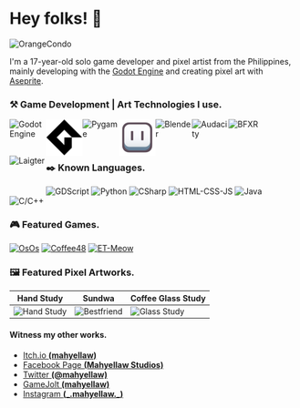 # Hey folks! 🧡
<img alt="OrangeCondo" width="576" height="324" src="https://user-images.githubusercontent.com/67622030/187088645-99aada82-e0d9-4323-99f9-23bbc9374494.gif" />

I'm a 17-year-old solo game developer and pixel artist from the Philippines, mainly developing with the [Godot Engine]( https://godotengine.org ) and creating pixel art with [Aseprite]( https://www.aseprite.org ).

### ⚒️ Game Development | Art Technologies I use.

<img alt="Godot Engine" align=left height="64" width="64" src="https://upload.wikimedia.org/wikipedia/commons/6/6a/Godot_icon.svg" />

<img alt="GameMaker Studio 2" align=left height="64" width="64" src="https://raw.githubusercontent.com/github/explore/80688e429a7d4ef2fca1e82350fe8e3517d3494d/topics/gamemaker/gamemaker.png" />

<img alt="Pygame" align=left height="64" width="64" src="https://upload.wikimedia.org/wikipedia/commons/b/be/Pygame_logo.svg" />

<img alt="Aseprite" align=left height="64" width="64" src="https://github.com/dominickjohn/aseprite-big-sur-icon/blob/main/AsepriteSurIcon.png?raw=true" />

<img alt="Blender" align=left height="64" width="64" src="https://upload.wikimedia.org/wikipedia/commons/0/0c/Blender_logo_no_text.svg" />

<img alt="Audacity" align=left height="64" width="64" src="https://upload.wikimedia.org/wikipedia/commons/f/f6/Audacity_Logo.svg" />

<img alt="BFXR" align=left height="64" width="64" src="https://s.getwinpcsoft.com/icons/png/128/3176/3176473.png" />

<img alt="Laigter" align=left height="64" width="64" src="https://appimage.github.io/database/Laigter/icons/256x256/laigter.png" />

<br>
<br>
<br>

### ✒️ Known Languages.
![GDScript](https://img.shields.io/badge/GDScript-preferred-0A7300)
![Python](https://img.shields.io/badge/Python-preferred-0A7300)
![CSharp](https://img.shields.io/badge/CSharp-preferred-0A7300)
![HTML-CSS-JS](https://img.shields.io/badge/HTML/CSS/JS-preferred-0A7300)
![Java](https://img.shields.io/badge/Java-known-A45700)
![C/C++](https://img.shields.io/badge/C/C++-known-A45700)

### 🎮 Featured Games.
[<img alt="OsOs" width=315px height=250px src="https://img.itch.zone/aW1nLzkxODI3MzQucG5n/315x250%23c/ft1cp7.png" />](https://mahyellaw.itch.io/one-stop-one-shop)
[<img alt="Coffee48" width=315px height=250px src="https://img.itch.zone/aW1nLzYyMTg5NjkucG5n/315x250%23c/%2BBdt7i.png" />](https://mahyellaw.itch.io/coffee-48)
[<img alt="ET-Meow" width=350px height=175px src="https://m.gjcdn.net/game-thumbnail/400/638515-ll-ygfv2kyp-v4.webp" />](https://gamejolt.com/games/et_meow/638515)

### 🖼️ Featured Pixel Artworks.

| Hand Study | Sundwa | Coffee Glass Study |
| ------------- | ------------- | ------------- |
| ![Hand Study](https://m.gjcdn.net/fireside-post-image/400/11014362-ll-zng2mp3v-v4.webp) | ![Bestfriend](https://m.gjcdn.net/fireside-post-image/400/8293017-skubid2u-v4.webp) | ![Glass Study](https://m.gjcdn.net/fireside-post-image/400/14347048-ll-hkiiyj3q-v4.webp) |

#### Witness my other works.
- [Itch.io **(mahyellaw)**]( https://mahyellaw.itch.io )
- [Facebook Page **(Mahyellaw Studios)**]( https://www.facebook.com/mahyellawStudios )
- [Twitter **(@mahyellaw)**]( https://twitter.com/mahyellaw )
- [GameJolt **(mahyellaw)**]( https://gamejolt.com/@mahyellaw )
- [Instagram **(\_.mahyellaw.\_)**]( https://www.instagram.com/_.mahyellaw._/ )
